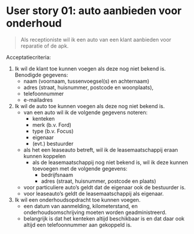 # User story 01: auto aanbieden voor onderhoud

> Als receptioniste wil ik een auto van een klant aanbieden voor reparatie of de apk.

Acceptatiecriteria:

1. Ik wil de klant toe kunnen voegen als deze nog niet bekend is. Benodigde gegevens:
	* naam (voornaam, tussenvoegsel(s) en achternaam)
	* adres (straat, huisnummer, postcode en woonplaats),
	* telefoonnummer
	* e-mailadres
1. Ik wil de auto toe kunnen voegen als deze nog niet bekend is.
	* van een auto wil ik de volgende gegevens noteren:
		* kenteken
		* merk (b.v. Ford)
		* type (b.v. Focus)
		* eigenaar
		* (evt.) bestuurder
	* als het een leaseauto betreft, wil ik de leasemaatschappij eraan kunnen koppelen
		* als de leasemaatschappij nog niet bekend is, wil ik deze kunnen toevoegen met de volgende gegevens: 
			* bedrijfsnaam
			* adres (straat, huisnummer, postcode en plaats)
	* voor particuliere auto’s geldt dat de eigenaar ook de bestuurder is.
	* voor leaseauto’s geldt de leasemaatschappij als eigenaar.
1. Ik wil een onderhoudsopdracht toe kunnen voegen.
	* een datum van aanmelding, kilometerstand, en onderhoudsomschrijving moeten worden geadministreerd.
	* belangrijk is dat het kenteken altijd beschikbaar is en dat daar ook altijd een telefoonnummer aan gekoppeld is.
